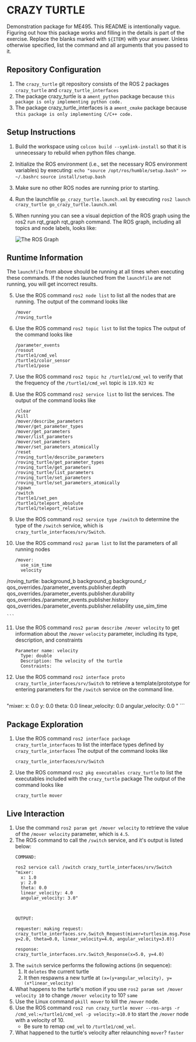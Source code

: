 # CRAZY TURTLE
Demonstration package for ME495.
This README is intentionally vague.
Figuring out how this package works and filling in the details is part of the
exercise. Replace the blanks marked with `${ITEM}` with your answer.
Unless otherwise specified, list the command and all arguments that you passed to it.

## Repository Configuration
1. The `crazy_turtle` git repository consists of the ROS 2 packages `crazy_turtle` and `crazy_turtle_interfaces`
2. The package crazy_turtle is a `ament_python` package because `this package is only implementing python code.`
2. The package crazy_turtle_interfaces is a `ament_cmake` package because `this package is only implementing C/C++ code.`


## Setup Instructions
1. Build the workspace using `colcon build --symlink-install` so that it is unnecessary to rebuild when python files change.
2. Initialize the ROS environment (i.e., set the necessary ROS environment variables) by executing:
      `echo "source /opt/ros/humble/setup.bash" >> ~/.bashrc`
      `source install/setup.bash `
3. Make sure no other ROS nodes are running prior to starting.
3. Run the launchfile `go_crazy_turtle.launch.xml` by executing `ros2 launch crazy_turtle go_crazy_turtle.launch.xml`
4. When running you can see a visual depiction of the ROS graph using the ros2 run rqt_graph rqt_graph command.
   The ROS graph, including all topics and node labels, looks like:
   
   ![The ROS Graph](https://github.com/ME495-EmbeddedSystems/homework1-megsindelar/blob/main/rosgraph_part1_setup.svg)

## Runtime Information
The `launchfile` from above should be running at all times when executing these commands.
If the nodes launched from the `launchfile` are not running, you will get incorrect results.

5. Use the ROS command `ros2 node list` to list all the nodes that are running.
   The output of the command looks like
   ```
   /mover
   /roving_turtle
   ```
6. Use the ROS command `ros2 topic list` to list the topics
   The output of the command looks like
   ```
   /parameter_events
   /rosout
   /turtle1/cmd_vel
   /turtle1/color_sensor
   /turtle1/pose

   ```

7. Use the ROS command `ros2 topic hz /turtle1/cmd_vel` to verify that the frequency of
   the `/turtle1/cmd_vel` topic is `119.923 Hz`

8. Use the ROS command `ros2 service list` to list the services.
   The output of the command looks like
   ```
   /clear
   /kill
   /mover/describe_parameters
   /mover/get_parameter_types
   /mover/get_parameters
   /mover/list_parameters
   /mover/set_parameters
   /mover/set_parameters_atomically
   /reset
   /roving_turtle/describe_parameters
   /roving_turtle/get_parameter_types
   /roving_turtle/get_parameters
   /roving_turtle/list_parameters
   /roving_turtle/set_parameters
   /roving_turtle/set_parameters_atomically
   /spawn
   /switch
   /turtle1/set_pen
   /turtle1/teleport_absolute
   /turtle1/teleport_relative
   ```

9. Use the ROS command `ros2 service type /switch` to determine the type of the `/switch` service, which is `crazy_turtle_interfaces/srv/Switch`.

10. Use the ROS command `ros2 param list` to list the parameters of all running nodes
    ```
    /mover:
      use_sim_time
      velocity
   /roving_turtle:
      background_b
      background_g
      background_r
      qos_overrides./parameter_events.publisher.depth
      qos_overrides./parameter_events.publisher.durability
      qos_overrides./parameter_events.publisher.history
      qos_overrides./parameter_events.publisher.reliability
      use_sim_time

    ```

11. Use the ROS command `ros2 param describe /mover velocity` to get information about the `/mover` `velocity` parameter, including its type, description, and constraints
    ```
    Parameter name: velocity
      Type: double
      Description: The velocity of the turtle
      Constraints:

    ```

12. Use the ROS command `ros2 interface proto crazy_turtle_interfaces/srv/Switch` to retrieve a template/prototype for entering parameters for the `/switch` service on the command line.
    ```
   "mixer:
      x: 0.0
      y: 0.0
      theta: 0.0
      linear_velocity: 0.0
      angular_velocity: 0.0
   "
    ```

## Package Exploration
1. Use the ROS command `ros2 interface package crazy_turtle_interfaces` to list the interface types defined by `crazy_turtle_interfaces`
   The output of the command looks like
   ```
   crazy_turtle_interfaces/srv/Switch
   ```
2. Use the ROS command `ros2 pkg executables crazy_turtle` to list the executables included with the `crazy_turtle` package
   The output of the command looks like
   ```
   crazy_turtle mover
   ```

## Live Interaction
1. Use the command `ros2 param get /mover velocity` to retrieve the value of the `/mover velocity` parameter, which is `4.5`.
2. The ROS command to call the `/switch` service, and it's output is listed below:
    ```
    COMMAND:

    ros2 service call /switch crazy_turtle_interfaces/srv/Switch "mixer:
      x: 1.0
      y: 2.0
      theta: 0.0
      linear_velocity: 4.0
      angular_velocity: 3.0" 
    
    

    OUTPUT:

    requester: making request: crazy_turtle_interfaces.srv.Switch_Request(mixer=turtlesim.msg.Pose(x=1.0, y=2.0, theta=0.0, linear_velocity=4.0, angular_velocity=3.0))

    response:
    crazy_turtle_interfaces.srv.Switch_Response(x=5.0, y=4.0)
    ```
3. The `switch` service performs the following actions (in sequence):
    1. It `deletes` the current turtle
    2. It then respawns a new turtle at `(x=(y+angular_velocity), y=(x*linear_velocity)`
4. What happens to the turtle's motion if you use `ros2 param set /mover velocity 10` to change `/mover velocity` to 10? `same`
5. Use the Linux command `pkill mover` to kill the `/mover` node.
6. Use the ROS command `ros2 run crazy_turtle mover --ros-args -r /cmd_vel:=/turtle1/cmd_vel -p velocity:=10.0` to start the `/mover` node with a velocity of 10. 
    - Be sure to remap `cmd_vel` to `/turtle1/cmd_vel`.
7. What happened to the turtle's velocity after relaunching `mover`? `faster`
